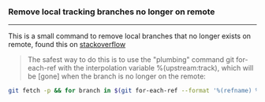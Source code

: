 ### Remove local tracking branches no longer on remote

---

This is a small command to remove local branches that no longer exists on remote, found this on [stackoverflow](https://stackoverflow.com/a/33548037)

> The safest way to do this is to use the "plumbing" command git for-each-ref with the interpolation variable %(upstream:track), which will be [gone] when the branch is no longer on the remote:



```bash
git fetch -p && for branch in $(git for-each-ref --format '%(refname) %(upstream:track)' refs/heads | awk '$2 == "[gone]" {sub("refs/heads/", "", $1); print $1}'); do git branch -D $branch; done
```